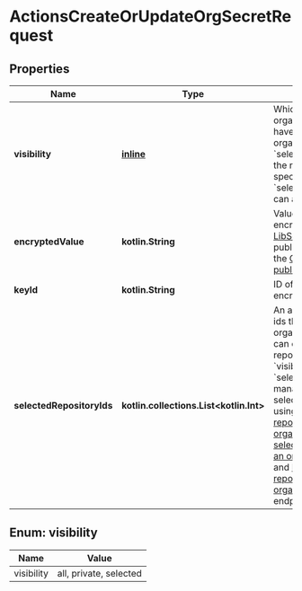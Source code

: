 
# ActionsCreateOrUpdateOrgSecretRequest

## Properties
Name | Type | Description | Notes
------------ | ------------- | ------------- | -------------
**visibility** | [**inline**](#Visibility) | Which type of organization repositories have access to the organization secret. &#x60;selected&#x60; means only the repositories specified by &#x60;selected_repository_ids&#x60; can access the secret. | 
**encryptedValue** | **kotlin.String** | Value for your secret, encrypted with [LibSodium](https://libsodium.gitbook.io/doc/bindings_for_other_languages) using the public key retrieved from the [Get an organization public key](https://docs.github.com/rest/actions/secrets#get-an-organization-public-key) endpoint. |  [optional]
**keyId** | **kotlin.String** | ID of the key you used to encrypt the secret. |  [optional]
**selectedRepositoryIds** | **kotlin.collections.List&lt;kotlin.Int&gt;** | An array of repository ids that can access the organization secret. You can only provide a list of repository ids when the &#x60;visibility&#x60; is set to &#x60;selected&#x60;. You can manage the list of selected repositories using the [List selected repositories for an organization secret](https://docs.github.com/rest/actions/secrets#list-selected-repositories-for-an-organization-secret), [Set selected repositories for an organization secret](https://docs.github.com/rest/actions/secrets#set-selected-repositories-for-an-organization-secret), and [Remove selected repository from an organization secret](https://docs.github.com/rest/actions/secrets#remove-selected-repository-from-an-organization-secret) endpoints. |  [optional]


<a id="Visibility"></a>
## Enum: visibility
Name | Value
---- | -----
visibility | all, private, selected



